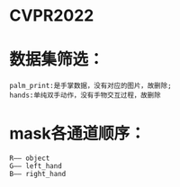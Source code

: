 # CVPR2022

# 数据集筛选：
	palm_print:是手掌数据，没有对应的图片，故删除;
	hands:单纯双手动作，没有手物交互过程，故删除

# mask各通道顺序：
	R—— object
	G—— left_hand
	B—— right_hand
